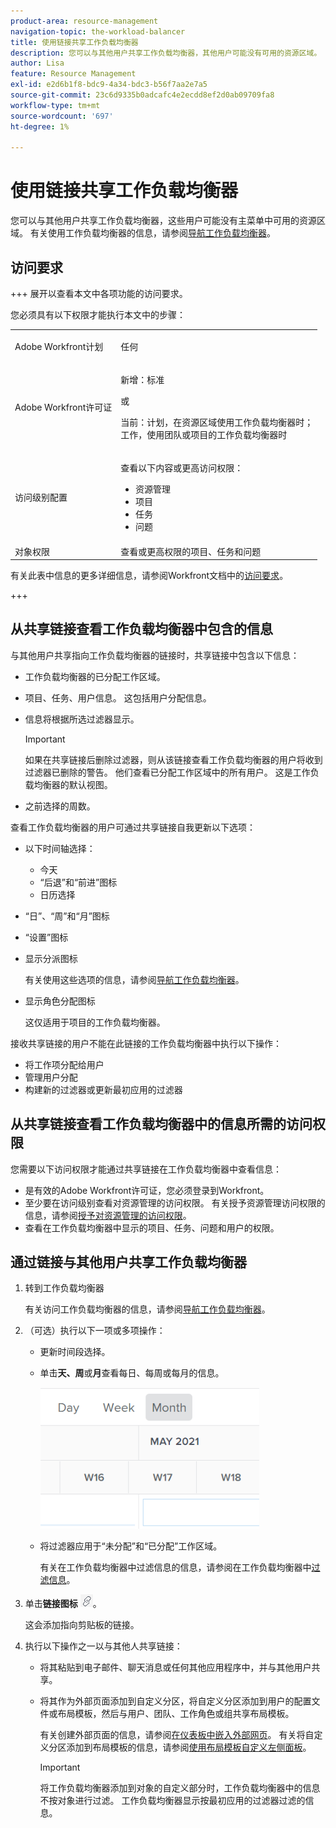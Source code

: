```yaml
---
product-area: resource-management
navigation-topic: the-workload-balancer
title: 使用链接共享工作负载均衡器
description: 您可以与其他用户共享工作负载均衡器，其他用户可能没有可用的资源区域。 有关使用工作负载均衡器的信息，请参阅导航工作负载均衡器。
author: Lisa
feature: Resource Management
exl-id: e2d6b1f8-bdc9-4a34-bdc3-b56f7aa2e7a5
source-git-commit: 23c6d9335b0adcafc4e2ecdd8ef2d0ab09709fa8
workflow-type: tm+mt
source-wordcount: '697'
ht-degree: 1%

---
```


# 使用链接共享工作负载均衡器

您可以与其他用户共享工作负载均衡器，这些用户可能没有主菜单中可用的资源区域。 有关使用工作负载均衡器的信息，请参阅[导航工作负载均衡器](../../resource-mgmt/workload-balancer/navigate-the-workload-balancer.md)。

## 访问要求

+++ 展开以查看本文中各项功能的访问要求。

您必须具有以下权限才能执行本文中的步骤：

<table style="table-layout:auto"> 
 <col> 
 <col> 
 <tbody> 
  <tr> 
   <td role="rowheader">Adobe Workfront计划</td> 
   <td> <p>任何 </p> </td> 
  </tr> 
  <tr> 
   <td role="rowheader">Adobe Workfront许可证</td> 
   <td><p>新增：标准</p>
       <p>或</p>
       <p>当前：计划，在资源区域使用工作负载均衡器时；</br>
       工作，使用团队或项目的工作负载均衡器时</p></td>
  </tr>
  <tr> 
   <td role="rowheader">访问级别配置</td> 
   <td> <p>查看以下内容或更高访问权限：</p> 
    <ul> 
     <li>资源管理</li> 
     <li>项目</li> 
     <li>任务</li> 
     <li>问题</li> 
    </ul>
   </td> 
  </tr> 
  <tr> 
   <td role="rowheader">对象权限</td> 
   <td>查看或更高权限的项目、任务和问题</td> 
  </tr> 
 </tbody> 
</table>

有关此表中信息的更多详细信息，请参阅Workfront文档中的[访问要求](/help/quicksilver/administration-and-setup/add-users/access-levels-and-object-permissions/access-level-requirements-in-documentation.md)。

+++

## 从共享链接查看工作负载均衡器中包含的信息

与其他用户共享指向工作负载均衡器的链接时，共享链接中包含以下信息：

* 工作负载均衡器的已分配工作区域。
* 项目、任务、用户信息。 这包括用户分配信息。
* 信息将根据所选过滤器显示。

  >[!IMPORTANT]
  >
  >如果在共享链接后删除过滤器，则从该链接查看工作负载均衡器的用户将收到过滤器已删除的警告。 他们查看已分配工作区域中的所有用户。 这是工作负载均衡器的默认视图。

* 之前选择的周数。

查看工作负载均衡器的用户可通过共享链接自我更新以下选项：

* 以下时间轴选择：

   * 今天
   * “后退”和“前进”图标
   * 日历选择

* “日”、“周”和“月”图标
* “设置”图标
* 显示分派图标

  有关使用这些选项的信息，请参阅[导航工作负载均衡器](../../resource-mgmt/workload-balancer/navigate-the-workload-balancer.md)。

* 显示角色分配图标

  这仅适用于项目的工作负载均衡器。

接收共享链接的用户不能在此链接的工作负载均衡器中执行以下操作：

* 将工作项分配给用户
* 管理用户分配
* 构建新的过滤器或更新最初应用的过滤器

## 从共享链接查看工作负载均衡器中的信息所需的访问权限

您需要以下访问权限才能通过共享链接在工作负载均衡器中查看信息：

* 是有效的Adobe Workfront许可证，您必须登录到Workfront。
* 至少要在访问级别查看对资源管理的访问权限。 有关授予资源管理访问权限的信息，请参阅[授予对资源管理的访问权限](../../administration-and-setup/add-users/configure-and-grant-access/grant-access-resource-management.md)。
* 查看在工作负载均衡器中显示的项目、任务、问题和用户的权限。

## 通过链接与其他用户共享工作负载均衡器

1. 转到工作负载均衡器

   有关访问工作负载均衡器的信息，请参阅[导航工作负载均衡器](../../resource-mgmt/workload-balancer/navigate-the-workload-balancer.md)。

1. （可选）执行以下一项或多项操作：

   * 更新时间段选择。
   * 单击&#x200B;**天、周**&#x200B;或&#x200B;**月**&#x200B;查看每日、每周或每月的信息。

     ![](assets/month-icon-on-toolbar-selected-wb-350x226.png)

   * 将过滤器应用于“未分配”和“已分配”工作区域。

     有关在工作负载均衡器中过滤信息的信息，请参阅在工作负载均衡器中[过滤信息](../../resource-mgmt/workload-balancer/filter-information-workload-balancer.md)。

1. 单击&#x200B;**链接图标** ![链接图标](assets/wb-shearable-link-icon-small.png)。

   这会添加指向剪贴板的链接。

1. 执行以下操作之一以与其他人共享链接：

   * 将其粘贴到电子邮件、聊天消息或任何其他应用程序中，并与其他用户共享。
   * 将其作为外部页面添加到自定义分区，将自定义分区添加到用户的配置文件或布局模板，然后与用户、团队、工作角色或组共享布局模板。

     有关创建外部页面的信息，请参阅[在仪表板中嵌入外部网页](../../reports-and-dashboards/dashboards/creating-and-managing-dashboards/embed-external-web-page-dashboard.md)。 有关将自定义分区添加到布局模板的信息，请参阅[使用布局模板自定义左侧面板](../../administration-and-setup/customize-workfront/use-layout-templates/customize-left-panel.md)。

     >[!IMPORTANT]
     >
     >将工作负载均衡器添加到对象的自定义部分时，工作负载均衡器中的信息不按对象进行过滤。 工作负载均衡器显示按最初应用的过滤器过滤的信息。
